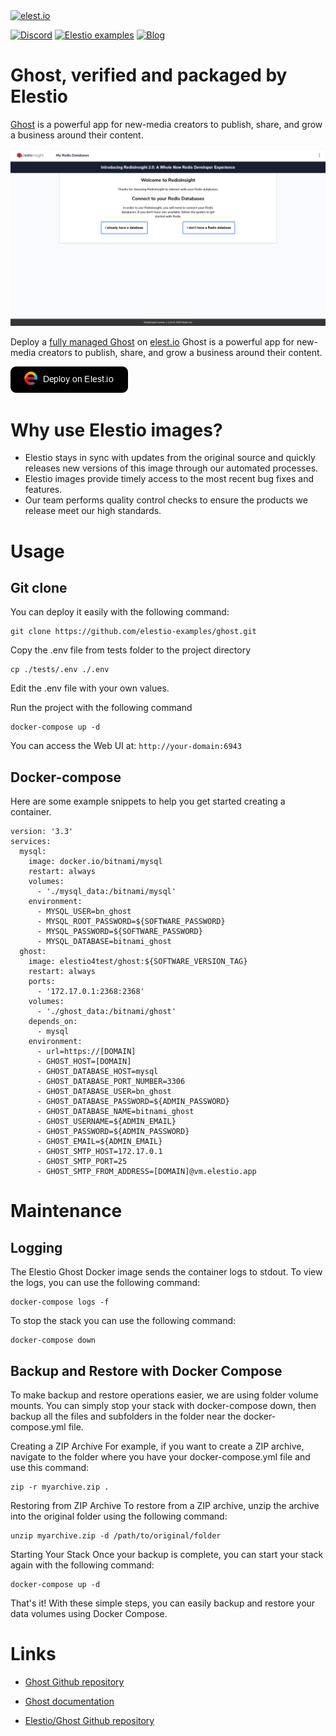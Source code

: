 <a href="https://elest.io">
  <img src="https://elest.io/images/elestio.svg" alt="elest.io" width="150" height="75">
</a>

[![Discord](https://img.shields.io/static/v1.svg?logo=discord&color=f78A38&labelColor=083468&logoColor=ffffff&style=for-the-badge&label=Discord&message=community)](https://discord.gg/4T4JGaMYrD "Get instant assistance and engage in live discussions with both the community and team through our chat feature.")
[![Elestio examples](https://img.shields.io/static/v1.svg?logo=github&color=f78A38&labelColor=083468&logoColor=ffffff&style=for-the-badge&label=github&message=open%20source)](https://github.com/elestio-examples "Access the source code for all our repositories by viewing them.")
[![Blog](https://img.shields.io/static/v1.svg?color=f78A38&labelColor=083468&logoColor=ffffff&style=for-the-badge&label=elest.io&message=Blog)](https://blog.elest.io "Latest news about elestio, open source software, and DevOps techniques.")

# Ghost, verified and packaged by Elestio

[Ghost](https://github.com/TryGhost/Ghost) is a powerful app for new-media creators to publish, share, and grow a business around their content.

<img src="https://github.com/elestio-examples/ghost/raw/master/screenshot.png" alt="ghost" width="800">

Deploy a <a target="_blank" href="https://elest.io/open-source/ghost">fully managed Ghost</a> on <a target="_blank" href="https://elest.io/">elest.io</a> Ghost is a powerful app for new-media creators to publish, share, and grow a business around their content.

[![deploy](https://github.com/elestio-examples/ghost/raw/master/deploy-on-elestio.png)](https://dash.elest.io/deploy?source=cicd&social=dockerCompose&url=https://github.com/elestio-examples/ghost)

# Why use Elestio images?

- Elestio stays in sync with updates from the original source and quickly releases new versions of this image through our automated processes.
- Elestio images provide timely access to the most recent bug fixes and features.
- Our team performs quality control checks to ensure the products we release meet our high standards.

# Usage

## Git clone

You can deploy it easily with the following command:

    git clone https://github.com/elestio-examples/ghost.git

Copy the .env file from tests folder to the project directory

    cp ./tests/.env ./.env

Edit the .env file with your own values.

Run the project with the following command

    docker-compose up -d

You can access the Web UI at: `http://your-domain:6943`

## Docker-compose

Here are some example snippets to help you get started creating a container.

    version: '3.3'
    services:
      mysql:
        image: docker.io/bitnami/mysql
        restart: always
        volumes:
          - './mysql_data:/bitnami/mysql'
        environment:
          - MYSQL_USER=bn_ghost
          - MYSQL_ROOT_PASSWORD=${SOFTWARE_PASSWORD}
          - MYSQL_PASSWORD=${SOFTWARE_PASSWORD}
          - MYSQL_DATABASE=bitnami_ghost
      ghost:
        image: elestio4test/ghost:${SOFTWARE_VERSION_TAG}
        restart: always
        ports:
          - '172.17.0.1:2368:2368'
        volumes:
          - './ghost_data:/bitnami/ghost'
        depends_on:
          - mysql
        environment:
          - url=https://[DOMAIN]
          - GHOST_HOST=[DOMAIN]
          - GHOST_DATABASE_HOST=mysql
          - GHOST_DATABASE_PORT_NUMBER=3306
          - GHOST_DATABASE_USER=bn_ghost
          - GHOST_DATABASE_PASSWORD=${ADMIN_PASSWORD}
          - GHOST_DATABASE_NAME=bitnami_ghost
          - GHOST_USERNAME=${ADMIN_EMAIL}
          - GHOST_PASSWORD=${ADMIN_PASSWORD}
          - GHOST_EMAIL=${ADMIN_EMAIL}
          - GHOST_SMTP_HOST=172.17.0.1
          - GHOST_SMTP_PORT=25
          - GHOST_SMTP_FROM_ADDRESS=[DOMAIN]@vm.elestio.app


# Maintenance

## Logging

The Elestio Ghost Docker image sends the container logs to stdout. To view the logs, you can use the following command:

    docker-compose logs -f

To stop the stack you can use the following command:

    docker-compose down

## Backup and Restore with Docker Compose

To make backup and restore operations easier, we are using folder volume mounts. You can simply stop your stack with docker-compose down, then backup all the files and subfolders in the folder near the docker-compose.yml file.

Creating a ZIP Archive
For example, if you want to create a ZIP archive, navigate to the folder where you have your docker-compose.yml file and use this command:

    zip -r myarchive.zip .

Restoring from ZIP Archive
To restore from a ZIP archive, unzip the archive into the original folder using the following command:

    unzip myarchive.zip -d /path/to/original/folder

Starting Your Stack
Once your backup is complete, you can start your stack again with the following command:

    docker-compose up -d

That's it! With these simple steps, you can easily backup and restore your data volumes using Docker Compose.

# Links

- <a target="_blank" href="https://github.com/TryGhost/Ghost">Ghost Github repository</a>

- <a target="_blank" href="https://ghost.org/docs/">Ghost documentation</a>

- <a target="_blank" href="https://github.com/elestio-examples/ghost">Elestio/Ghost Github repository</a>
